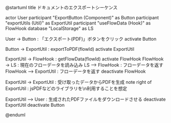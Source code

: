 @startuml
title ドキュメントのエクスポートシーケンス

actor User
participant "ExportButton (Component)" as Button
participant "exportUtils (Util)" as ExportUtil
participant "useFlowData (Hook)" as FlowHook
database "LocalStorage" as LS

User -> Button : 「エクスポート(PDF)」ボタンをクリック
activate Button

Button -> ExportUtil : exportToPDF(flowId)
activate ExportUtil

ExportUtil -> FlowHook : getFlowData(flowId)
activate FlowHook
FlowHook -> LS : 現在のフローデータを読み込み
LS --> FlowHook : フローデータを返す
FlowHook --> ExportUtil : フローデータを返す
deactivate FlowHook

ExportUtil -> ExportUtil : 受け取ったデータからPDFを生成
note right of ExportUtil : jsPDFなどのライブラリを\n利用することを想定

ExportUtil --> User : 生成されたPDFファイルをダウンロードさせる
deactivate ExportUtil
deactivate Button

@enduml